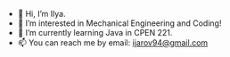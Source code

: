 - 👋 Hi, I’m Ilya.
- 👀 I’m interested in Mechanical Engineering and Coding!
- 🌱 I’m currently learning Java in CPEN 221.
- 📫 You can reach me by email: ijarov94@gmail.com

<!---
Ijarov/Ijarov is a ✨ special ✨ repository because its `README.md` (this file) appears on your GitHub profile.
You can click the Preview link to take a look at your changes.
--->
